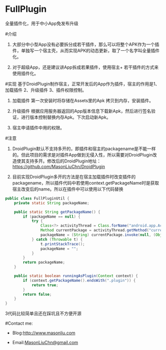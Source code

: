 # FullPlugin
全量插件化，用于中小App免发布升级

#介绍

1. 大部分中小型App没有必要拆分成若干插件，那么可以将整个APK作为一个插件，单独写一个宿主壳，从而实现APK的动态更新，取了一个名字叫全量插件化。

2. 对于超级App，还是建议讲App拆成若果插件，使用宿主+ 若干插件的方式来使用插件化。

#实现
基于DroidPlugin制作宿主，正常开发后的App作为插件，宿主的作用是1、加载插件 2、升级插件 3、插件权限控制。

1. 加载插件
第一次安装时将存储在Assets里的Apk 拷贝到内存，安装插件。

2. 升级插件
根据应用服务器返回的App版本信息下载新Apk，然后进行签名验证，进行版本控制替换内存Apk。下次启动新Apk。

3. 宿主申请插件中用的权限。

#注意

1. DroidPlugin默认不支持多开的，即插件和宿主的packagename是不能一样的。但此项目的需求是对插件App做到无侵入性，所以需要对DroidPlugin改造使其支持多开。修改后的DroidPlugin地址：https://github.com/MasonLiuChn/DroidPlugin

2. 目前实现DroidPlugin多开的方法是在宿主加载插件时改变插件的packagename，所以插件代码中若使用context.getPackageName时是获取宿主改变后的name。所以在插件中可以使用以下代码替换
```java
public class FullPluginUtil {
    private static String packageName;

    public static String getPackageName() {
        if (packageName == null) {
            try {
                Class<?> activityThread = Class.forName("android.app.ActivityThread");
                Method currentPackage = activityThread.getMethod("currentPackageName");
                packageName = (String) currentPackage.invoke(null, (Object[]) null);
            } catch (Throwable t) {
                t.printStackTrace();
                packageName = "";
            }
        }
        return packageName;
    }

    public static boolean runningAsPlugin(Context context) {
        if (context.getPackageName().endsWith(".plugin")) {
            return true;
        }
        return false;
    }
}
```
3代码比较简单且还在踩坑且不方便开源

#Contact me:

- Blog:http://www.masonliu.com

- Email:MasonLiuChn@gmail.com
